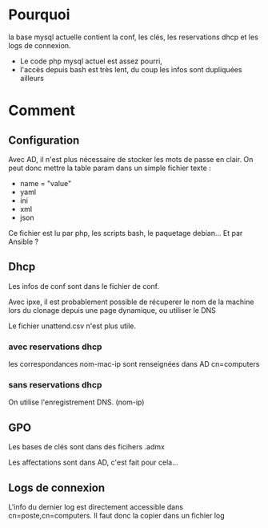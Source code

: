 # Pourquoi
la base mysql actuelle contient la conf, les clés, les reservations dhcp et les logs de connexion. 

- Le code php mysql actuel est assez pourri, 
- l'accès depuis bash est très lent, du coup les infos sont dupliquées ailleurs

# Comment
## Configuration

Avec AD, il n'est plus nécessaire de stocker les mots de passe en clair. On peut donc mettre la table param dans un simple fichier texte : 

- name = "value"
- yaml
- ini
- xml
- json 

Ce fichier est lu par php, les scripts bash, le paquetage debian... Et par Ansible ?

## Dhcp

Les infos de conf sont dans le fichier de conf.

Avec ipxe, il est probablement possible de  récuperer le nom de la machine lors du clonage depuis une page dynamique, ou utiliser le DNS

Le fichier unattend.csv n'est plus utile.

### avec reservations dhcp 

les correspondances nom-mac-ip sont renseignées dans AD cn=computers

### sans reservations dhcp

On utilise l'enregistrement DNS. (nom-ip)


## GPO

Les bases de clés sont dans des ficihers .admx

Les affectations sont dans AD, c'est fait pour cela...

## Logs de connexion 

L'info du dernier log est directement accessible dans cn=poste,cn=computers. Il faut donc la copier dans un fichier log




